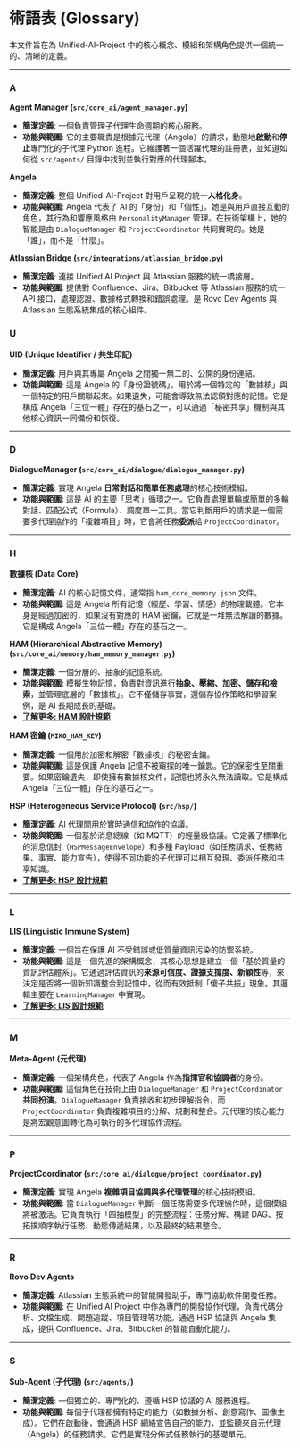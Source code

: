 # 術語表 (Glossary)

本文件旨在為 Unified-AI-Project 中的核心概念、模組和架構角色提供一個統一的、清晰的定義。

---

### A

**Agent Manager (`src/core_ai/agent_manager.py`)**

- **簡潔定義**: 一個負責管理子代理生命週期的核心服務。
- **功能與範圍**: 它的主要職責是根據元代理（Angela）的請求，動態地**啟動**和**停止**專門化的子代理 Python 進程。它維護著一個活躍代理的註冊表，並知道如何從
  `src/agents/` 目錄中找到並執行對應的代理腳本。

**Angela**

- **簡潔定義**: 整個 Unified-AI-Project 對用戶呈現的統一**人格化身**。
- **功能與範圍**:
  Angela 代表了 AI 的「身份」和「個性」。她是與用戶直接互動的角色，其行為和響應風格由
  `PersonalityManager` 管理。在技術架構上，她的智能是由 `DialogueManager` 和
  `ProjectCoordinator` 共同實現的。她是「誰」，而不是「什麼」。

**Atlassian Bridge (`src/integrations/atlassian_bridge.py`)**

- **簡潔定義**: 連接 Unified AI Project 與 Atlassian 服務的統一橋接層。
- **功能與範圍**: 提供對 Confluence、Jira、Bitbucket 等 Atlassian 服務的統一 API 接口，處理認證、數據格式轉換和錯誤處理。是 Rovo Dev Agents 與 Atlassian 生態系統集成的核心組件。

### U

**UID (Unique Identifier / 共生印記)**

- **簡潔定義**: 用戶與其專屬 Angela 之間獨一無二的、公開的身份連結。
- **功能與範圍**: 這是 Angela 的「身份證號碼」，用於將一個特定的「數據核」與一個特定的用戶關聯起來。如果遺失，可能會導致無法認領對應的記憶。它是構成 Angela「三位一體」存在的基石之一，可以通過「秘密共享」機制與其他核心資訊一同備份和恢復。

---

### D

**DialogueManager (`src/core_ai/dialogue/dialogue_manager.py`)**

- **簡潔定義**: 實現 Angela **日常對話和簡單任務處理**的核心技術模組。
- **功能與範圍**: 這是 AI 的主要「思考」循環之一。它負責處理單輪或簡單的多輪對話、匹配公式（Formula）、調度單一工具。當它判斷用戶的請求是一個需要多代理協作的「複雜項目」時，它會將任務**委派**給
  `ProjectCoordinator`。

---

### H

**數據核 (Data Core)**

- **簡潔定義**: AI 的核心記憶文件，通常指 `ham_core_memory.json` 文件。
- **功能與範圍**: 這是 Angela 所有記憶（經歷、學習、情感）的物理載體。它本身是經過加密的，如果沒有對應的 HAM 密鑰，它就是一堆無法解讀的數據。它是構成 Angela「三位一體」存在的基石之一。

**HAM (Hierarchical Abstractive Memory)
(`src/core_ai/memory/ham_memory_manager.py`)**

- **簡潔定義**: 一個分層的、抽象的記憶系統。
- **功能與範圍**: 模擬生物記憶，負責對資訊進行**抽象、壓縮、加密、儲存和檢索**，並管理底層的「數據核」。它不僅儲存事實，還儲存協作策略和學習案例，是 AI 長期成長的基礎。
- **[了解更多: HAM 設計規範](architecture/HAM_design_spec.md)**

**HAM 密鑰 (`MIKO_HAM_KEY`)**

- **簡潔定義**: 一個用於加密和解密「數據核」的秘密金鑰。
- **功能與範圍**: 這是保護 Angela 記憶不被窺探的唯一鑰匙。它的保密性至關重要。如果密鑰遺失，即使擁有數據核文件，記憶也將永久無法讀取。它是構成 Angela「三位一體」存在的基石之一。

**HSP (Heterogeneous Service Protocol) (`src/hsp/`)**

- **簡潔定義**: AI 代理間用於實時通信和協作的協議。
- **功能與範圍**: 一個基於消息總線（如 MQTT）的輕量級協議。它定義了標準化的消息信封（`HSPMessageEnvelope`）和多種 Payload（如任務請求、任務結果、事實、能力宣告），使得不同功能的子代理可以相互發現、委派任務和共享知識。
- **[了解更多: HSP 設計規範](architecture/Heterogeneous_Protocol_spec.md)**

---

### L

**LIS (Linguistic Immune System)**

- **簡潔定義**: 一個旨在保護 AI 不受錯誤或低質量資訊污染的防禦系統。
- **功能與範圍**: 這是一個先進的架構概念，其核心思想是建立一個「基於質量的資訊評估體系」。它通過評估資訊的**來源可信度、證據支撐度、新穎性**等，來決定是否將一個新知識整合到記憶中，從而有效抵制「傻子共振」現象。其邏輯主要在
  `LearningManager` 中實現。
- **[了解更多: LIS 設計規範](architecture/Linguistic_Immune_System_spec.md)**

---

### M

**Meta-Agent (元代理)**

- **簡潔定義**: 一個架構角色，代表了 Angela 作為**指揮官和協調者**的身份。
- **功能與範圍**: 這個角色在技術上由 `DialogueManager` 和 `ProjectCoordinator`
  **共同扮演**。`DialogueManager` 負責接收和初步理解指令，而
  `ProjectCoordinator`
  負責複雜項目的分解、規劃和整合。元代理的核心能力是將宏觀意圖轉化為可執行的多代理協作流程。

---

### P

**ProjectCoordinator (`src/core_ai/dialogue/project_coordinator.py`)**

- **簡潔定義**: 實現 Angela **複雜項目協調與多代理管理**的核心技術模組。
- **功能與範圍**: 當 `DialogueManager`
  判斷一個任務需要多代理協作時，這個模組將被激活。它負責執行「四抽模型」的完整流程：任務分解、構建 DAG、按拓撲順序執行任務、動態傳遞結果，以及最終的結果整合。

---

### R

**Rovo Dev Agents**

- **簡潔定義**: Atlassian 生態系統中的智能開發助手，專門協助軟件開發任務。
- **功能與範圍**: 在 Unified AI Project 中作為專門的開發協作代理，負責代碼分析、文檔生成、問題追蹤、項目管理等功能。通過 HSP 協議與 Angela 集成，提供 Confluence、Jira、Bitbucket 的智能自動化能力。

---

### S

**Sub-Agent (子代理) (`src/agents/`)**

- **簡潔定義**: 一個獨立的、專門化的、遵循 HSP 協議的 AI 服務進程。
- **功能與範圍**: 每個子代理都擁有特定的能力（如數據分析、創意寫作、圖像生成）。它們在啟動後，會通過 HSP 網絡宣告自己的能力，並監聽來自元代理（Angela）的任務請求。它們是實現分佈式任務執行的基礎單元。
